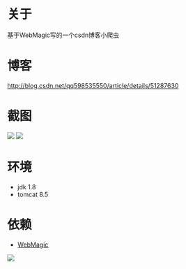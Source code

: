 # 关于
基于WebMagic写的一个csdn博客小爬虫

# 博客
http://blog.csdn.net/qq598535550/article/details/51287630

# 截图
![](https://img-blog.csdn.net/20160430201909414)
![](https://img-blog.csdn.net/20160430201759742)

# 环境
- jdk 1.8
- tomcat 8.5

# 依赖
- [WebMagic](http://webmagic.io/)

![](https://img-ask.csdn.net/upload/201806/05/1528204838_152827.png)
